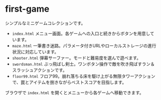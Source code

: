 # first-game

シンプルなミニゲームコレクションです。

- `index.html` メニュー画面。各ゲームへの入口と続きからボタンを用意しています。
- `maze.html` 一筆書き迷路。パラメータ付きURLやローカルストレージの進行状況に対応しています。
- `shooter.html` 弾幕サーファー。モードと難易度を選んで遊べます。
- `swordsman.html` ぶっ飛ばし剣士。ワンボタン操作で敵を吹き飛ばすラン＆スラッシュアクションです。
- `floor99.html` フロア99。崩れ落ちる床を駆け上がる無限タワーアクションで、罠とアイテムを捌きながらベストスコアを目指します。

ブラウザで `index.html` を開くとメニューから各ゲームへ移動できます。
